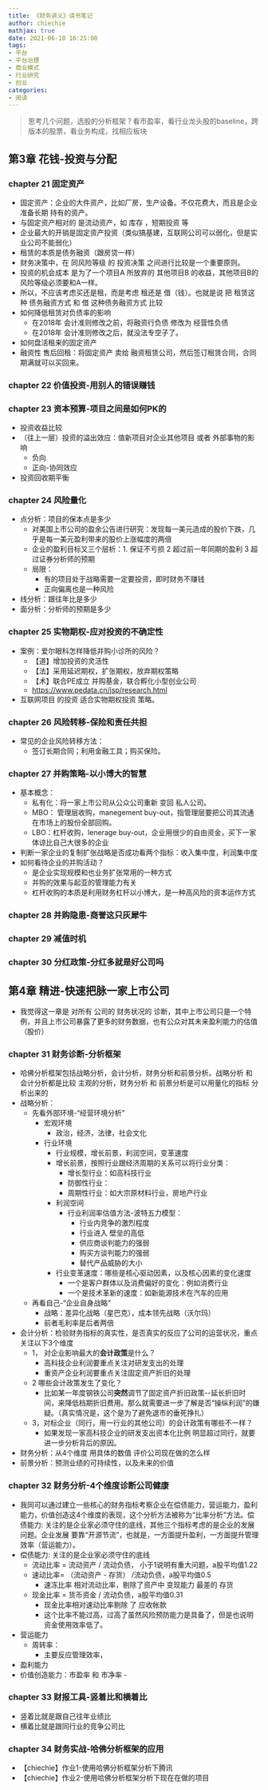 ```yaml
---
title: 《财务讲义》读书笔记
author: chiechie
mathjax: true
date: 2021-06-10 16:25:08
tags: 
- 平台
- 平台治理
- 商业模式
- 行业研究
- 创业
categories: 
- 阅读
---
```



> 思考几个问题，选股的分析框架？看市盈率，看行业龙头股的baseline，跨版本的股票，看业务构成，找相应板块


## 第3章 花钱-投资与分配

### chapter 21 固定资产

- 固定资产：企业的大件资产，比如厂房，生产设备。不仅花费大，而且是企业准备长期 持有的资产。
- 与固定资产相对的 是流动资产，如 库存 ，短期投资 等
- 企业最大的开销是固定资产投资（类似搞基建，互联网公司可以弱化，但是实业公司不能弱化）
- 租赁的本质是债务融资（跟房贷一样）
- 财务决策中，在 同风险等级 的 投资决策 之间进行比较是一个重要原则。
- 投资的机会成本 是为了一个项目A 所放弃的 其他项目B 的收益，其他项目B的风险等级必须要和A一样。
- 所以，不应该考虑买还是租，而是考虑 租还是 借（钱）。也就是说 把 租赁这种 债务融资方式 和 借 这种债务融资方式 比较
- 如何降低租赁对负债率的影响
    - 在2018年 会计准则修改之前，将融资行负债 修改为 经营性负债
    - 在2018年 会计准则修改之后，就没法专空子了。
- 如何盘活租来的固定资产
- 融资性 售后回租：将固定资产 卖给 融资租赁公司，然后签订租赁合同，合同期满就可以买回来。

### chapter 22 价值投资-用别人的错误赚钱

### chapter 23 资本预算-项目之间是如何PK的

- 投资收益比较
- （往上一层）投资的溢出效应：值新项目对企业其他项目 或者 外部事物的影响
    - 负向
    - 正向-协同效应
- 投资回收期平衡

### chapter 24 风险量化

- 点分析：项目的保本点是多少
    - 对美国上市公司的盈余公告进行研究：发现每一美元造成的股价下跌，几乎是每一美元盈利带来的股价上涨幅度的两倍
    - 企业的盈利目标又三个层析：1. 保证不亏损 2 超过前一年同期的盈利 3 超过证券分析师的预期
    - 局限：
        - 有的项目处于战略需要一定要投资，即时财务不赚钱
        - 正向偏离也是一种风险
- 线分析：跟往年比是多少
- 面分析：分析师的预期是多少
  
### chapter 25 实物期权-应对投资的不确定性

- 案例：爱尔眼科怎样降低并购小诊所的风险？
    - 【道】增加投资的灵活性
    - 【法】采用延迟期权，扩张期权，放弃期权策略 
    - 【术】联合PE成立 并购基金，联合孵化小型创业公司
    - https://www.pedata.cn/jsp/research.html
- 互联网项目 的投资 适合实物期权投资 策略。 

### chapter 26 风险转移-保险和责任共担

- 常见的企业风险转移方法：
    - 签订长期合同；利用金融工具；购买保险。
    
### chapter 27 并购策略-以小博大的智慧

- 基本概念：
    - 私有化：将一家上市公司从公众公司重新 变回 私人公司。
    - MBO： 管理层收购，manegement buy-out，指管理层要把公司其流通在市场上的股份全部回购。
    - LBO：杠杆收购，lenerage buy-out，企业用很少的自由资金，买下一家体谅比自己大很多的企业
- 判断一家企业的复制扩张战略是否成功看两个指标：收入集中度，利润集中度
- 如何看待企业的并购活动？
    - 是企业实现规模和也业务扩张常用的一种方式
    - 并购的效果与起亚的管理能力有关
    - 杠杆收购的本质是利用财务杠杆以小博大，是一种高风险的资本运作方式

### chapter 28 并购隐患-商誉这只灰犀牛
### chapter 29 减值时机
### chapter 30 分红政策-分红多就是好公司吗

## 第4章 精进-快速把脉一家上市公司

- 我觉得这一章是 对所有 公司的  财务状况的 诊断，其中上市公司只是一个特例，并且上市公司暴露了更多的财务数据，也有公众对其未来盈利能力的估值（股价）

### chapter 31 财务诊断-分析框架

- 哈佛分析框架包括战略分析，会计分析，财务分析和前景分析。战略分析 和 会计分析都是比较 主观的分析，财务分析 和 前景分析是可以用量化的指标 分析出来的
- 战略分析：
    - 先看外部环境-“经营环境分析”
        - 宏观环境
            - 政治，经济，法律，社会文化
        - 行业环境
            - 行业规模，增长前景，利润空间，变革速度
            - 增长前景，按照行业跟经济周期的关系可以将行业分类：
                - 增长型行业：如高科技行业
                - 防御性行业：
                - 周期性行业：如大宗原材料行业，房地产行业
            - 利润空间
                - 行业利润率估值方法-波特五力模型：
                    - 行业内竞争的激烈程度
                    - 行业进入 壁垒的高低
                    - 供应商谈判能力的强弱
                    - 购买方谈判能力的强弱
                    - 替代产品威胁的大小
            - 行业变革速度：哪些是核心驱动因素，以及核心因素的变化速度
                - 一个是客户群体以及消费偏好的变化：例如消费行业 
                - 一个是技术革新的速度：如新能源技术在汽车的应用
    - 再看自己-“企业自身战略”
        - 战略：差异化战略（星巴克），成本领先战略（沃尔玛）
        - 前者毛利率是后者两倍
- 会计分析：检验财务指标的真实性，是否真实的反应了公司的运营状况，重点关注以下3个维度
    - 1， 对企业影响最大的**会计政策**是什么？
        - 高科技企业利润要重点关注对研发支出的处理
        - 重资产企业利润要重点关注固定资产折旧的处理
    - 2 哪些会计政策发生了变化？
        - 比如某一年度钢铁公司**突然**调节了固定资产折旧政策--延长折旧时间，来降低档期折旧费用。那么就需要进一步了解是否“操纵利润”的嫌疑。（真实情况是，这个是为了避免退市的垂死挣扎）
    - 3，对标企业（同行，用一行业的其他公司）的会计政策有哪些不一样？
        - 如果发现一家高科技企业的研发支出资本化比例 明显超过同行，就要进一步分析背后的原因。
- 财务分析：从4个维度 用具体的数值 评价公司现在做的怎么样
- 前景分析：预测业绩的可持续性，以及未来的价值

### chapter 32 财务分析-4个维度诊断公司健康

- 我同可以通过建立一些核心的财务指标考察企业在偿债能力，营运能力，盈利能力，价值创造这4个维度的表现，这个分析方法被称为“比率分析”方法。偿债能力: 关注的是企业家必须守住的底线，其他三个指标考虑的是企业的发展问题。企业发展 要靠“开源节流”，也就是，一方面提升盈利，一方面提升管理效率（营运能力）。
- 偿债能力: 关注的是企业家必须守住的底线
    - 流动比率 = 流动资产 / 流动负债， 小于1说明有重大问题，a股平均值1.22
    - 速动比率= （流动资产 - 存货） /流动负债，a股平均值0.5
        - 速冻比率 相对流动比率，剔除了资产中 变现能力 最差的 存货
    - 现金比率 = 货币资金 / 流动负债，a股平均值0.31
        - 现金比率相对速动比率剔除 了 应收帐款
        - 这个比率不能过高，过高了虽然风险预防能力是具备了，但是也说明资金使用效率低了。
- 营运能力
    - 周转率：
        - 主要反应管理效率，
- 盈利能力
- 价值创造能力：市盈率 和 市净率
        - 
### chapter 33 财报工具-竖着比和横着比

- 竖着比就是跟自己往年业绩比
- 横着比就是跟同行业的竞争公司比

### chapter 34 财务实战-哈佛分析框架的应用

- 【chiechie】作业1-使用哈佛分析框架分析下腾讯
- 【chiechie】作业2-使用哈佛分析框架分析下现在在做的项目
